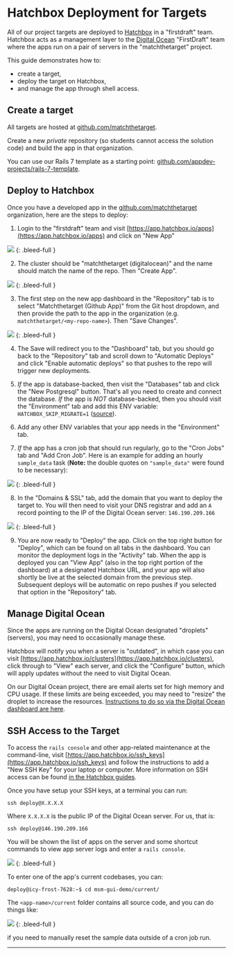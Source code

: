 # Hatchbox Deployment for Targets

All of our project targets are deployed to [Hatchbox](https://hatchbox.io/) in a "firstdraft" team. Hatchbox acts as a management layer to the [Digital Ocean](https://cloud.digitalocean.com/projects) "FirstDraft" team where the apps run on a pair of servers in the "matchthetarget" project.

This guide demonstrates how to:

- create a target,
- deploy the target on Hatchbox,
- and manage the app through shell access.

## Create a target

All targets are hosted at [github.com/matchthetarget](https://github.com/matchthetarget).

Create a new _private_ repository (so students cannot access the solution code) and build the app in that organization.

You can use our Rails 7 template as a starting point: [github.com/appdev-projects/rails-7-template](https://github.com/appdev-projects/rails-7-template).

## Deploy to Hatchbox

Once you have a developed app in the [github.com/matchthetarget](https://github.com/matchthetarget) organization, here are the steps to deploy:

1. Login to the "firstdraft" team and visit [https://app.hatchbox.io/apps](https://app.hatchbox.io/apps) and click on "New App"

  ![](/assets/hatchbox-new-app.png)
  {: .bleed-full }

2. The cluster should be "matchthetarget (digitalocean)" and the name should match the name of the repo. Then "Create App".

  ![](/assets/hatchbox-new-app-name.png)
  {: .bleed-full }

3. The first step on the new app dashboard in the "Repository" tab is to select "Matchthetarget (Github App)" from the Git host dropdown, and then provide the path to the app in the organization (e.g. `matchthetarget/<my-repo-name>`). Then "Save Changes".

  ![](/assets/hatchbox-new-app-repo-connect.png)
  {: .bleed-full }

4. The Save will redirect you to the "Dashboard" tab, but you should go back to the "Repository" tab and scroll down to "Automatic Deploys" and click "Enable automatic deploys" so that pushes to the repo will trigger new deployments.

5. _If_ the app is database-backed, then visit the "Databases" tab and click the "New Postgresql" button. That's all you need to create and connect the database. _If_ the app is _NOT_ database-backed, then you should visit the "Environment" tab and add this ENV variable: `HATCHBOX_SKIP_MIGRATE=1` ([source](https://hatchbox.relationkit.io/articles/42-how-does-hatchbox-run-rails-migrations)).

6. Add any other ENV variables that your app needs in the "Environment" tab.

7. _If_ the app has a cron job that should run regularly, go to the "Cron Jobs" tab and "Add Cron Job". Here is an example for adding an hourly `sample_data` task (**Note:** the double quotes on `"sample_data"` were found to be necessary):

  ![](/assets/hatchbox-new-app-cron-job.png)
  {: .bleed-full }

8. In the "Domains & SSL" tab, add the domain that you want to deploy the target to. You will then need to visit your DNS registrar and add an `A` record pointing to the IP of the Digital Ocean server: `146.190.209.166`

  ![](/assets/hatchbox-new-app-add-domain.png)
  {: .bleed-full }

9. You are now ready to "Deploy" the app. Click on the top right button for "Deploy", which can be found on all tabs in the dashboard. You can monitor the deployment logs in the "Activity" tab. When the app is deployed you can "View App" (also in the top right portion of the dashboard) at a designated Hatchbox URL, and your app will also shortly be live at the selected domain from the previous step. Subsequent deploys will be automatic on repo pushes if you selected that option in the "Repository" tab.

## Manage Digital Ocean

Since the apps are running on the Digital Ocean designated "droplets" (servers), you may need to occasionally manage these.

Hatchbox will notify you when a server is "outdated", in which case you can visit [https://app.hatchbox.io/clusters](https://app.hatchbox.io/clusters), click through to "View" each server, and click the "Configure" button, which will apply updates without the need to visit Digital Ocean.

On our Digital Ocean project, there are email alerts set for high memory and CPU usage. If these limits are being exceeded, you may need to "resize" the droplet to increase the resources. [Instructions to do so via the Digital Ocean dashboard are here](https://docs.digitalocean.com/products/droplets/how-to/resize/).

## SSH Access to the Target

To access the `rails console` and other app-related maintenance at the command-line, visit [https://app.hatchbox.io/ssh_keys](https://app.hatchbox.io/ssh_keys) and follow the instructions to add a "New SSH Key" for your laptop or computer. More information on SSH access can be found [in the Hatchbox guides](https://hatchbox.gitbook.io/hatchbox/servers).

Once you have setup your SSH keys, at a terminal you can run:

```
ssh deploy@X.X.X.X
```

Where `X.X.X.X` is the public IP of the Digital Ocean server. For us, that is:

```
ssh deploy@146.190.209.166
```

You will be shown the list of apps on the server and some shortcut commands to view app server logs and enter a `rails console`.

![](/assets/hatchbox-ssh-login.png)
{: .bleed-full }

To enter one of the app's current codebases, you can:

```
deploy@icy-frost-7628:~$ cd msm-gui-demo/current/
```

The `<app-name>/current` folder contains all source code, and you can do things like:

![](/assets/hatchbox-ssh-sample-data.png)
{: .bleed-full }

if you need to manually reset the sample data outside of a cron job run.

---
